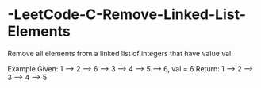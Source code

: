 # -LeetCode-C-Remove-Linked-List-Elements
Remove all elements from a linked list of integers that have value val.

Example
Given: 1 --> 2 --> 6 --> 3 --> 4 --> 5 --> 6, val = 6
Return: 1 --> 2 --> 3 --> 4 --> 5
